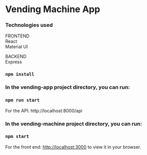 # Vending Machine App 

### Technologies used

FRONTEND  
React  
Material UI  

BACKEND  
Express  

### `npm install`

### In the vending-app project directory, you can run:

### `npm run start`

For the API: http://localhost:8000/api

### In the vending-machine project directory, you can run:

### `npm start`

For the front end: [http://localhost:3000](http://localhost:3000) to view it in your browser.  